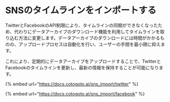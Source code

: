 # SNSのタイムラインをインポートする

TwitterとFacebookのAPI制限により、タイムラインの同期ができなくなったため、代わりにデータアーカイブのダウンロード機能を利用してタイムラインを取り込む方法に変更します。データアーカイブのダウンロードには時間がかかるものの、アップロードプロセスは自動化を行い、ユーザーの手間を最小限に抑えます。

これにより、定期的にデータアーカイブをアップロードすることで、TwitterとFacebookのタイムラインを更新し、最新の情報を保持することが可能になります。

{% embed url="https://docs.cotogoto.ai/sns_import/twitter" %}

{% embed url="https://docs.cotogoto.ai/sns_import/facebook" %}
